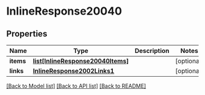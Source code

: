 # InlineResponse20040

## Properties
Name | Type | Description | Notes
------------ | ------------- | ------------- | -------------
**items** | [**list[InlineResponse20040Items]**](InlineResponse20040Items.md) |  | [optional] 
**links** | [**InlineResponse2002Links1**](InlineResponse2002Links1.md) |  | [optional] 

[[Back to Model list]](../README.md#documentation-for-models) [[Back to API list]](../README.md#documentation-for-api-endpoints) [[Back to README]](../README.md)


